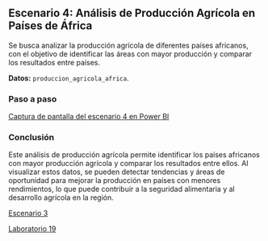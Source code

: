 ## Escenario 4: Análisis de Producción Agrícola en Países de África

Se busca analizar la producción agrícola de diferentes países africanos, con el objetivo de identificar las áreas con mayor producción y comparar los resultados entre países.

**Datos:** `produccion_agricola_africa`.

### Paso a paso

[Captura de pantalla del escenario 4 en Power BI](lab19_4.png)

### Conclusión

Este análisis de producción agrícola permite identificar los países africanos con mayor producción agrícola y comparar los resultados entre ellos. Al visualizar estos datos, se pueden detectar tendencias y áreas de oportunidad para mejorar la producción en países con menores rendimientos, lo que puede contribuir a la seguridad alimentaria y al desarrollo agrícola en la región.

[Escenario 3](../lab19_3)

[Laboratorio 19](../../lab19)
